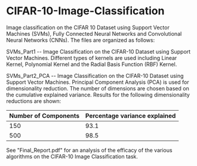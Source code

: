 # CIFAR-10-Image-Classification
Image classification on the CIFAR 10 Dataset using Support Vector Machines (SVMs), Fully Connected Neural Networks and Convolutional Neural Networks (CNNs). The files are organized as follows:

SVMs_Part1 -- Image Classification on the CIFAR-10 Dataset using Support Vector Machines. Different types of kernels are used including Linear Kernel, Polynomial Kernel and the Radial Basis Function (RBF) Kernel.

SVMs_Part2_PCA -- Image Classification on the CIFAR-10 Dataset using Support Vector Machines. Principal Component Analysis (PCA) is used for dimensionality reduction. The number of dimensions are chosen based on the cumulative explained variance. Results for the following dimensionality reductions are shown:

| Number of Components  | Percentage variance explained |
| ------------- | ------------- |
| 150  | 93.1  |
| 500  | 98.5  |


See "Final_Report.pdf" for an analysis of the efficacy of the various algorithms on the CIFAR-10 Image Classification task.

